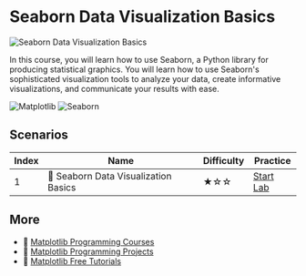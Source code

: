 # Seaborn Data Visualization Basics

![Seaborn Data Visualization Basics](https://cover-creator.appbot.io/seaborn-data-visualization-basics.png)

In this course, you will learn how to use Seaborn, a Python library for producing statistical graphics. You will learn how to use Seaborn's sophisticated visualization tools to analyze your data, create informative visualizations, and communicate your results with ease.

![Matplotlib](https://img.shields.io/badge/Matplotlib-whitesmoke?style=for-the-badge&logo=matplotlib)
![Seaborn](https://img.shields.io/badge/Seaborn-whitesmoke?style=for-the-badge&logo=seaborn)


## Scenarios

|   Index | Name                                | Difficulty   | Practice                                                             |
|---------|-------------------------------------|--------------|----------------------------------------------------------------------|
|       1 | 📖 Seaborn Data Visualization Basics | ★☆☆          | <a target='_blank' href='https://labex.io/labs/180237'>Start Lab</a> |

## More

- 🔗 [Matplotlib Programming Courses](https://github.com/labex-labs/awesome-programming-courses)
- 🔗 [Matplotlib Programming Projects](https://github.com/labex-labs/awesome-programming-projects)
- 🔗 [Matplotlib Free Tutorials](https://github.com/labex-labs/matplotlib-free-tutorials)

